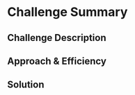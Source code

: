 # Challenge Summary  
<!-- Short summary or background information -->
  
## Challenge Description  
<!-- Description of the challenge -->
  
## Approach & Efficiency  
<!-- What approach did you take? Why? What is the Big O space/time for this approach? -->
  
## Solution  
<!-- Embedded whiteboard image -->
